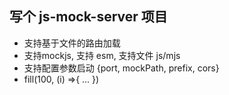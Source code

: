 ## 写个 js-mock-server 项目

- 支持基于文件的路由加载
- 支持mockjs, 支持 esm, 支持文件 js/mjs
- 支持配置参数启动 {port, mockPath, prefix, cors}
- fill(100, (i) =>{ ... })

